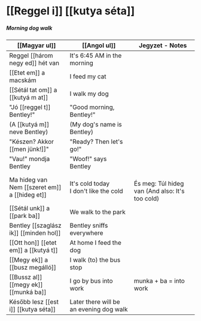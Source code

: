 # [[Reggel i]] [[kutya séta]]
##### Morning dog walk

| [[Magyar ul]]                                    | [[Angol ul]]                             | Jegyzet - Notes                                     |
|--------------------------------------------------|------------------------------------------|-----------------------------------------------------|
| Reggel [[három negy ed]] hét van                 | It's 6:45 AM in the morning              |                                                     |
| [[Etet em]] a macskám                            | I feed my cat                            |                                                     |
| [[Sétál tat om]] a [[kutyá m at]]                | I walk my dog                            |                                                     |
| "Jó [[reggel t]] Bentley!"                       | "Good morning, Bentley!"                 |                                                     |
| (A [[kutyá m]] neve Bentley)                     | (My dog's name is Bentley)               |                                                     |
| "Készen? Akkor [[men jünk!]]"                    | "Ready? Then let's go!"                  |                                                     |
| "Vau!" mondja Bentley                            | "Woof!" says Bentley                     |                                                     |
| Ma hideg van<br>Nem [[szeret em]] a [[hideg et]] | It's cold today<br>I don't like the cold | <br>És meg: Túl hideg van (And also: It's too cold) |
| [[Sétál unk]] a [[park ba]]                      | We walk to the park                      |                                                     |
| Bentley [[szaglász ik]] [[minden hol]]           | Bentley sniffs everywhere                |                                                     |
| [[Ott hon]] [[etet em]] a [[kutyá t]]            | At home I feed the dog                   |                                                     |
| [[Megy ek]] a [[busz megálló]]                   | I walk (to) the bus stop                   |                                                     |
| [[Bussz al]] [[megy ek]] [[munká ba]]            | I go by bus into work                    | munka + ba = into work                              |
| Később lesz [[est i]] [[kutya séta]]             | Later there will be an evening dog walk  |                                                     |



<!--
| Magyarul                                | Angolul                   | Jegyzet                       |
|-----------------------------------------|---------------------------|-------------------------------|
| [[Reggel i]] étel finom                 | The breakfast food is tasty | [[Reggel i]] = (of) morning (adj.) |
| [[Magyar ország ban]] élek              | I live in Hungary         | ország = country, ‑ban = in   |
-->